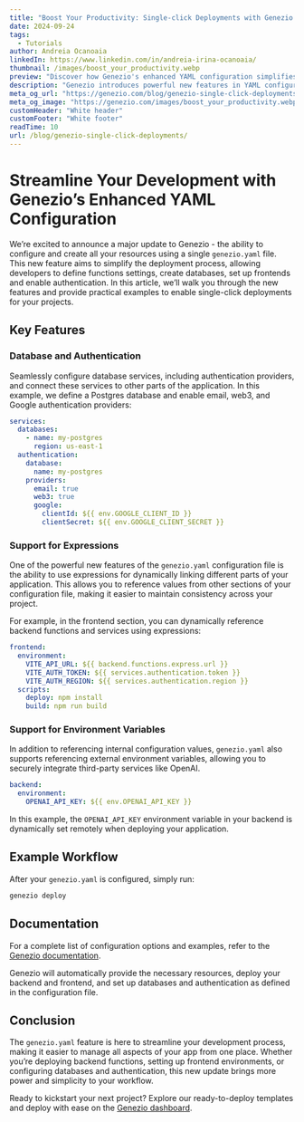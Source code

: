 ```yaml
---
title: "Boost Your Productivity: Single-click Deployments with Genezio’s Enhanced YAML"
date: 2024-09-24
tags:
  - Tutorials
author: Andreia Ocanoaia
linkedIn: https://www.linkedin.com/in/andreia-irina-ocanoaia/
thumbnail: /images/boost_your_productivity.webp
preview: "Discover how Genezio's enhanced YAML configuration simplifies deployments with dynamic expressions and one-click resource creation."
description: "Genezio introduces powerful new features in YAML configuration, allowing developers to streamline their workflow with single-click deployments and dynamic resource management."
meta_og_url: "https://genezio.com/blog/genezio-single-click-deployments/"
meta_og_image: "https://genezio.com/images/boost_your_productivity.webp"
customHeader: "White header"
customFooter: "White footer"
readTime: 10
url: /blog/genezio-single-click-deployments/
---
```


# Streamline Your Development with Genezio’s Enhanced YAML Configuration

We’re excited to announce a major update to Genezio - the ability to configure and create all your resources using a single `genezio.yaml` file. This new feature aims to simplify the deployment process, allowing developers to define functions settings, create databases, set up frontends and enable authentication. In this article, we’ll walk you through the new features and provide practical examples to enable single-click deployments for your projects.

## Key Features

### Database and Authentication

Seamlessly configure database services, including authentication providers, and connect these services to other parts of the application. In this example, we define a Postgres database and enable email, web3, and Google authentication providers:

```yaml
services:
  databases:
    - name: my-postgres
      region: us-east-1
  authentication:
    database:
      name: my-postgres
    providers:
      email: true
      web3: true
      google:
        clientId: ${{ env.GOOGLE_CLIENT_ID }}
        clientSecret: ${{ env.GOOGLE_CLIENT_SECRET }}
```

### Support for Expressions

One of the powerful new features of the `genezio.yaml` configuration file is the ability to use expressions for dynamically linking different parts of your application. This allows you to reference values from other sections of your configuration file, making it easier to maintain consistency across your project.

For example, in the frontend section, you can dynamically reference backend functions and services using expressions:

```yaml
frontend:
  environment:
    VITE_API_URL: ${{ backend.functions.express.url }}
    VITE_AUTH_TOKEN: ${{ services.authentication.token }}
    VITE_AUTH_REGION: ${{ services.authentication.region }}
  scripts:
    deploy: npm install
    build: npm run build
```

### Support for Environment Variables

In addition to referencing internal configuration values, `genezio.yaml` also supports referencing external environment variables, allowing you to securely integrate third-party services like OpenAI.

```yaml
backend:
  environment:
    OPENAI_API_KEY: ${{ env.OPENAI_API_KEY }}
```

In this example, the `OPENAI_API_KEY` environment variable in your backend is dynamically set remotely when deploying your application.

## Example Workflow

After your `genezio.yaml` is configured, simply run:

```bash
genezio deploy
```

## Documentation

For a complete list of configuration options and examples, refer to the [Genezio documentation](https://genezio.com/docs/project-structure/genezio-configuration-file/).

Genezio will automatically provide the necessary resources, deploy your backend and frontend, and set up databases and authentication as defined in the configuration file.

## Conclusion

The `genezio.yaml` feature is here to streamline your development process, making it easier to manage all aspects of your app from one place. Whether you’re deploying backend functions, setting up frontend environments, or configuring databases and authentication, this new update brings more power and simplicity to your workflow.

Ready to kickstart your next project? Explore our ready-to-deploy templates and deploy with ease on the [Genezio dashboard](https://app.genez.io/new-project/).
